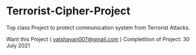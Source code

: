 # Terrorist-Cipher-Project
Top class Project to protect communication system from Terrorist Attacks.


Want this Project ( vatshayan007@gmail.com )
Completition of Project: 30 July 2021

